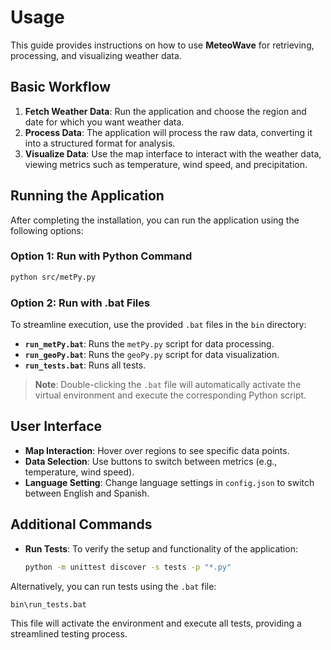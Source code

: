 
# Usage

This guide provides instructions on how to use **MeteoWave** for retrieving, processing, and visualizing weather data.

## Basic Workflow

1. **Fetch Weather Data**: Run the application and choose the region and date for which you want weather data.
2. **Process Data**: The application will process the raw data, converting it into a structured format for analysis.
3. **Visualize Data**: Use the map interface to interact with the weather data, viewing metrics such as temperature, wind speed, and precipitation.

## Running the Application

After completing the installation, you can run the application using the following options:

### Option 1: Run with Python Command

```bash
python src/metPy.py
```

### Option 2: Run with .bat Files

To streamline execution, use the provided `.bat` files in the `bin` directory:

- **`run_metPy.bat`**: Runs the `metPy.py` script for data processing.
- **`run_geoPy.bat`**: Runs the `geoPy.py` script for data visualization.
- **`run_tests.bat`**: Runs all tests.

> **Note**: Double-clicking the `.bat` file will automatically activate the virtual environment and execute the corresponding Python script.

## User Interface

- **Map Interaction**: Hover over regions to see specific data points.
- **Data Selection**: Use buttons to switch between metrics (e.g., temperature, wind speed).
- **Language Setting**: Change language settings in `config.json` to switch between English and Spanish.

## Additional Commands

- **Run Tests**: To verify the setup and functionality of the application:

  ```bash
  python -m unittest discover -s tests -p "*.py"
  ```

Alternatively, you can run tests using the `.bat` file:

```bash
bin\run_tests.bat
```

This file will activate the environment and execute all tests, providing a streamlined testing process.
